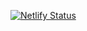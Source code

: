 [![Netlify Status](https://api.netlify.com/api/v1/badges/668b4799-843b-4c46-bd0e-fb50d7b776f0/deploy-status)](https://app.netlify.com/sites/movie-watch-list/deploys)
